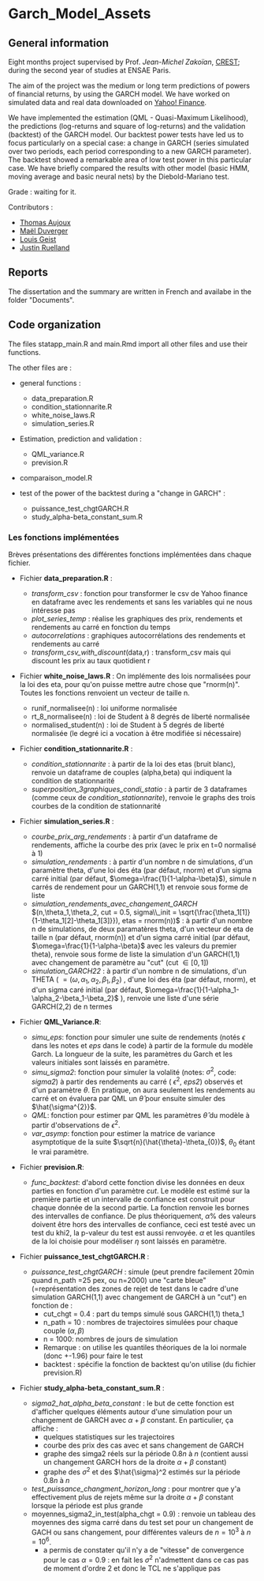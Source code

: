 # Garch_Model_Assets
## General information
Eight months project supervised by Prof. *Jean-Michel Zakoïan*, [CREST](https://crest.science/); during the second year of studies at ENSAE Paris.

The aim of the project was the medium or long term predictions of powers of financial returns, by using the GARCH model. We have worked on simulated data and real data downloaded on [Yahoo! Finance](https://finance.yahoo.com/).

We have implemented the estimation (QML - Quasi-Maximum Likelihood), the predictions (log-returns and square of log-returns) and the validation (backtest) of the GARCH model. Our backtest power tests have led us to focus particularly on a special case: a change in GARCH (series simulated over two periods, each period corresponding to a new GARCH parameter). The backtest showed a remarkable area of low test power in this particular case.
We have briefly compared the results with other model (basic HMM, moving average and basic neural nets) by the Diebold-Mariano test.

Grade : waiting for it.

Contributors : 
* [Thomas Aujoux](https://github.com/Thomasaujoux)
* [Maël Duverger](https://github.com/mduv31)
* [Louis Geist](https://github.com/louisgeist)
* [Justin Ruelland](https://github.com/JustinRuelland)

## Reports
The dissertation and the summary are written in French and availabe in the folder "Documents".

## Code organization
The files statapp_main.R and main.Rmd import all other files and use their functions.

The other files are :
- general functions : 
  - data_preparation.R
  - condition_stationnarite.R
  - white_noise_laws.R
  - simulation_series.R

- Estimation, prediction and validation :
  - QML_variance.R
  - prevision.R 

- comparaison_model.R

- test of the power of the backtest during a "change in GARCH" :
  - puissance_test_chgtGARCH.R
  - study_alpha-beta_constant_sum.R

### Les fonctions implémentées
Brèves présentations des différentes fonctions implémentées dans chaque fichier.

- Fichier **data_preparation.R** :
  - *transform_csv* : fonction pour transformer le csv de Yahoo finance en dataframe avec les rendements et sans les variables qui ne nous intéresse pas
  - *plot_series_temp* : réalise les graphiques des prix, rendements et rendements au carré en fonction du temps
  - *autocorrelations* : graphiques autocorrélations des rendements et rendements au carré
  - *transform_csv_with_discount*(data,r) : transform_csv mais qui discount les prix au taux quotidient r
  
- Fichier **white_noise_laws.R** : On implémente des lois normalisées pour la loi des eta, pour qu'on puisse mettre autre chose que "rnorm(n)". Toutes les fonctions renvoient un vecteur de taille n.
  - runif_normalisee(n) : loi uniforme normalisée
  - rt_8_normalisee(n) : loi de Student à 8 degrés de liberté normalisée
  - normalised_student(n) : loi de Student à 5 degrés de liberté normalisée (le degré ici a vocation à être modifiée si nécessaire)

- Fichier **condition_stationnarite.R** :
  - *condition_stationnarite* : à partir de la loi des etas (bruit blanc), renvoie un dataframe de couples (alpha,beta) qui indiquent la condition de stationnarité
  - *superposition_3graphiques_condi_statio* : à partir de 3 dataframes (comme ceux de *condition_stationnarite*), renvoie le graphs des trois courbes de la condition de stationnarité

- Fichier **simulation_series.R** :
  - *courbe_prix_arg_rendements* : à partir d'un dataframe de rendements, affiche la courbe des prix (avec le prix en t=0 normalisé à 1)
  - *simulation_rendements* : à partir d'un nombre n de simulations, d'un paramètre theta, d'une loi des éta (par défaut, rnorm) et d'un sigma carré initial (par défaut,  $\omega=\frac{1}{1-\alpha-\beta}$), simule n carrés de rendement pour un GARCH(1,1) et renvoie sous forme de liste
  - *simulation_rendements_avec_changement_GARCH* $(n,\theta_1,\theta_2, cut = 0.5, sigma\\_init = \sqrt{\frac{\theta_1[1]}{1-\theta_1[2]-\theta_1[3]}}), etas = rnorm(n))$ : à partir d'un nombre n de simulations, de deux paramatères theta, d'un vecteur de eta de taille n (par défaut, rnorm(n)) et d'un sigma carré initial (par défaut, $\omega=\frac{1}{1-\alpha-\beta}$ avec les valeurs du premier theta), renvoie sous forme de liste la simulation d'un GARCH(1,1) avec changement de paramètre au "cut" (cut $\in [0,1]$)
  - *simulation_GARCH22* : à partir d'un nombre n de simulations, d'un THETA ( $=(\omega,\alpha_1,\alpha_2,\beta_1,\beta_2)$ , d'une loi des éta (par défaut, rnorm), et d'un sigma caré initial (par défaut, $\omega=\frac{1}{1-\alpha_1-\alpha_2-\beta_1-\beta_2}$ ), renvoie une liste d'une série GARCH(2,2) de n termes

- Fichier **QML_Variance.R**:
  - *simu_eps*: fonction pour simuler une suite de rendements (notés $\epsilon$ dans les notes et *eps* dans le code) à partir de la formule du modèle Garch. La longueur de la suite, les paramètres du Garch et les valeurs initiales sont laissés en paramètre.
  - *simu_sigma2*: fonction pour simuler la volalité (notes: $\sigma^{2}$, code: *sigma2*) à partir des rendements au carré ( $\epsilon^{2}$, *eps2*) observés et d'un paramètre $\theta$. En pratique, on aura seulement les rendements au carré et on évaluera par QML un $\hat{\theta}$ pour ensuite simuler des $\hat{\sigma^{2}}$.
  - *QML*: fonction pour estimer par QML les paramètres $\hat{\theta}$ du modèle à partir d'observations de $\epsilon^{2}$.
  - *var_asymp*: fonction pour estimer la matrice de variance asymptotique de la suite $\sqrt{n}(\hat{\theta}-\theta_{0})$, $\theta_{0}$ étant le vrai paramètre.

- Fichier **prevision.R**:
  - *func_backtest*: d'abord cette fonction divise les données en deux parties en fonction d'un paramètre *cut*. Le modèle est estimé sur la première partie et un intervalle de confiance est construit pour chaque donnée de la second partie. La fonction renvoie les bornes des intervalles de confiance. De plus théoriquement, $\alpha$% des valeurs doivent être hors des intervalles de confiance, ceci est testé avec un test du khi2, la p-valeur du test est aussi renvoyée. $\alpha$ et les quantiles de la loi choisie pour modéliser $\eta$ sont laissés en paramètre.

- Fichier **puissance_test_chgtGARCH.R** :
  - *puissance_test_chgtGARCH* : simule (peut prendre facilement 20min quand n_path =25 pex, ou n=2000) une "carte bleue" (=représentation des zones de rejet de test dans le cadre d'une simulation GARCH(1,1) avec changement de GARCH à un "cut") en fonction de :
    - cut_chgt = 0.4 : part du temps simulé sous GARCH(1,1) theta_1
    - n_path = 10 : nombres de trajectoires simulées pour chaque couple $(\alpha,\beta)$
    - n = 1000: nombres de jours de simulation
    - Remarque : on utilise les quantiles théoriques de la loi normale (donc +-1.96) pour faire le test
    - backtest : spécifie la fonction de backtest qu'on utilise (du fichier prevision.R)

- Fichier **study_alpha-beta_constant_sum.R** :
  - *sigma2_hat_alpha_beta_constant* : le but de cette fonction est d'afficher quelques éléments autour d'une simulation pour un changement de GARCH avec $\alpha+\beta$ constant. En particulier, ça affiche :
    - quelques statistiques sur les trajectoires
    - courbe des prix des cas avec et sans changement de GARCH
    - graphe des simga2 réels sur la période $0.8 n$ à $n$ (contient aussi un changement GARCH hors de la droite $\alpha+\beta$ constant)
    - graphe des $\sigma^2$ et des $\hat{\sigma}^2 estimés sur la période $0.8 n$ à $n$
  - *test_puissance_changment_horizon_long* : pour montrer que y'a effectivement plus de rejets même sur la droite $\alpha+\beta$ constant lorsque la période est plus grande
  - moyennes_sigma2_in_test(alpha_chgt = 0.9) : renvoie un tableau des moyennes des sigma carré dans du test set pour un changement de GACH ou sans changement, pour différentes valeurs de $n=10^3$ à $n=10^{6}$.
    - a permis de constater qu'il n'y a de "vitesse" de convergence pour le cas $\alpha = 0.9$ : en fait les $\sigma^2$ n'admettent dans ce cas pas de moment d'ordre 2 et donc le TCL ne s'applique pas
